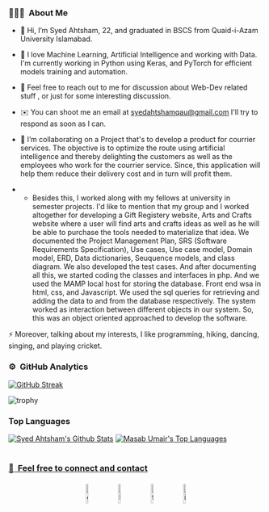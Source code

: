 ### 👨🏻‍💻 &nbsp;About Me


- 👋 Hi, I’m Syed Ahtsham, 22, and graduated in BSCS from Quaid-i-Azam University Islamabad.
- 👀 I love Machine Learning, Artificial Intelligence and working with Data. I'm currently working in Python using Keras, and PyTorch for efficient models training and automation.
- 💬 Feel free to reach out to me for discussion about Web-Dev related stuff , or just for some interesting discussion.
- ✉️ You can shoot me an email at syedahtshamqau@gmail.com I'll try to respond as soon as I can.

- 💞️ I’m collaborating on a Project that's to develop a product for courrier services. The objective is to optimize the route using artificial intelligence and thereby delighting the customers as well as the employees who work for the courrier service. Since, this application will help them reduce their delivery cost and in turn will profit them.
- + Besides this, I worked along with my fellows at university in semester projects. I'd like to mention that my group and I worked altogether for developing a Gift Registery website, Arts and Crafts website where a user will find arts and crafts ideas as well as he will be able to purchase the tools needed to materialize that idea. 
We documented the Project Management Plan, SRS (Software Requirements Specification), Use cases, Use case model, Domain model, ERD, Data dictionaries, Seuquence models, and class diagram. We also developed the test cases. And after documenting all this, we started coding the classes and interfaces in php. And we used the MAMP local host
for storing the database. Front end wsa in html, css, and Javascript. We used the sql queries for retrieving and adding the data to and from the database respectively. The system worked as interaction between different objects in our system. So, this was an object oriented approached to develop the software.

⚡ Moreover, talking about my interests, I like programming, hiking, dancing, singing, and playing cricket.


### ⚙️ &nbsp;GitHub Analytics
[![GitHub Streak](http://github-readme-streak-stats.herokuapp.com?user=SyedAhtsham&theme=dark&hide_border=true&date_format=M%20j%5B%2C%20Y%5D)](https://git.io/streak-stats)

![trophy](https://github-profile-trophy.vercel.app/?username=SyedAhtsham&title=Commit,Stars,Repositories,PullRequest,Followers&theme=darkhub)

### Top Languages
<a href="https://github.com/SyedAhtsham/github-readme-stats"><img alt="Syed Ahtsham's Github Stats" src="https://github-readme-stats.vercel.app/api?username=SyedAhtsham&show_icons=true&count_private=true&theme=react&hide_border=true&bg_color=0D1117" /></a>
<a href="https://github.com/SyedAhtsham/github-readme-stats"><img alt="Masab Umair's Top Languages" src="https://github-readme-stats.vercel.app/api/top-langs/?username=SyedAhtsham&langs_count=8&count_private=true&layout=compact&theme=react&hide_border=true&bg_color=0D1117" /></a>
<br/>
<br/>
<a href="https://github.com/SyedAhtsham/github-readme-activity-graph">
	
### 🤝 &nbsp;Feel free to connect and contact

<p style='text-align:center'>
	<a href="https://github.com/SyedAhtsham"><img alt="github" width="10%" style="padding:5px" src="https://img.icons8.com/clouds/100/000000/github.png"/></a>
	<a href="https://www.linkedin.com/in/syedahtsham/"><img alt="linkedin" width="10%" style="padding:5px" src="https://img.icons8.com/clouds/100/000000/linkedin.png"/></a>
	<a href="https://web.facebook.com/SyedahtAliShah512/"><img alt="facebook" width="10%" style="padding:5px" src="https://img.icons8.com/clouds/100/000000/facebook-new.png"/></a>
	<a href="https://www.instagram.com/twelver._/"><img alt="instagram" width="10%" style="padding:5px" src="https://img.icons8.com/clouds/100/000000/instagram.png"/></a>
	
</p>

